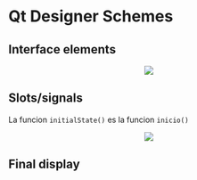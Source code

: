 # Qt Designer Schemes

## Interface elements

<p align="center">
<img src="https://github.com/RogerCL24/IDI/assets/90930371/78f4afdd-056c-4c49-96e4-30b563d73332"/>
</p>

## Slots/signals

La funcion `initialState()` es la funcion `inicio()`
<p align="center">
<img src="https://github.com/RogerCL24/IDI/assets/90930371/3f28de93-c8d3-4122-a864-7c5a5d7230a4"/>
</p>


## Final display


